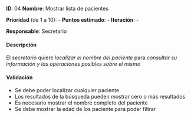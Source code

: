 **ID**: 04
**Nombre**: Mostrar lista de pacientes

**Prioridad** (de 1 a 10): -
**Puntos estimado**: -
**Iteración**: -

**Responsable**: Secretario

#### Descripción

El *secretario* quiere *localizar el nombre del paciente* para *consultar su información y las operaciones posibles sobre el mismo*

#### Validación

* Se debe poder localizar cualquier paciente
* Los resultados de la búsqueda pueden mostrar cero o más resultados
* Es necesario mostrar el nombre completo del paciente
* Se debe mostrar la edad de los paciente para poder filtrar
